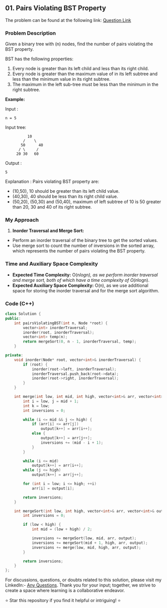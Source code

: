 ## 01. Pairs Violating BST Property

The problem can be found at the following link: [Question Link](https://www.geeksforgeeks.org/problems/pairs-violating-bst-property--212515/1)

### Problem Description

Given a binary tree with \(n\) nodes, find the number of pairs violating the BST property. 

BST has the following properties:

1. Every node is greater than its left child and less than its right child.
2. Every node is greater than the maximum value of in its left subtree and less than the minimum value in its right subtree.
3. The maximum in the left sub-tree must be less than the minimum in the right subtree.

**Example:**

Input : 
```
n = 5
```
Input tree:
```
          10
        /    \
       50      40
      / \     /
     20 30   60
```
Output :
```
5
```
Explanation : 
Pairs violating BST property are:
- (10,50), 10 should be greater than its left child value.
- (40,30), 40 should be less than its right child value.
- (50,20), (50,30) and (50,40), maximum of left subtree of 10 is 50 greater than 20, 30 and 40 of its right subtree.


### My Approach

1. **Inorder Traversal and Merge Sort:**
- Perform an inorder traversal of the binary tree to get the sorted values.
- Use merge sort to count the number of inversions in the sorted array, which represents the number of pairs violating the BST property.

### Time and Auxiliary Space Complexity

- **Expected Time Complexity:** O(n*logn), as we perform inorder traversal and merge sort, both of which have a time complexity of O(n*logn).
- **Expected Auxiliary Space Complexity:** O(n), as we use additional space for storing the inorder traversal and for the merge sort algorithm.

### Code (C++)

```cpp
class Solution {
public:
    int pairsViolatingBST(int n, Node *root) {
        vector<int> inorderTraversal;
        inorder(root, inorderTraversal);
        vector<int> temp(n);
        return mergeSort(0, n - 1, inorderTraversal, temp);
    }

private:
    void inorder(Node* root, vector<int>& inorderTraversal) {
        if (root) {
            inorder(root->left, inorderTraversal);
            inorderTraversal.push_back(root->data);
            inorder(root->right, inorderTraversal);
        }
    }

    int merge(int low, int mid, int high, vector<int>& arr, vector<int>& output) {
        int i = low, j = mid + 1;
        int k = low;
        int inversions = 0;

        while (i <= mid && j <= high) {
            if (arr[i] <= arr[j])
                output[k++] = arr[i++];
            else {
                output[k++] = arr[j++];
                inversions += (mid - i + 1);
            }
        }

        while (i <= mid)
            output[k++] = arr[i++];
        while (j <= high)
            output[k++] = arr[j++];

        for (int i = low; i <= high; ++i)
            arr[i] = output[i];

        return inversions;
    }

    int mergeSort(int low, int high, vector<int>& arr, vector<int>& output) {
        int inversions = 0;

        if (low < high) {
            int mid = (low + high) / 2;

            inversions += mergeSort(low, mid, arr, output);
            inversions += mergeSort(mid + 1, high, arr, output);
            inversions += merge(low, mid, high, arr, output);
        }

        return inversions;
    }
};
```

For discussions, questions, or doubts related to this solution, please visit my LinkedIn:- [Any Questions](https://www.linkedin.com/in/het-patel-8b110525a/).
Thank you for your input; together, we strive to create a space where learning is a collaborative endeavor.

⭐ Star this repository if you find it helpful or intriguing! ⭐
